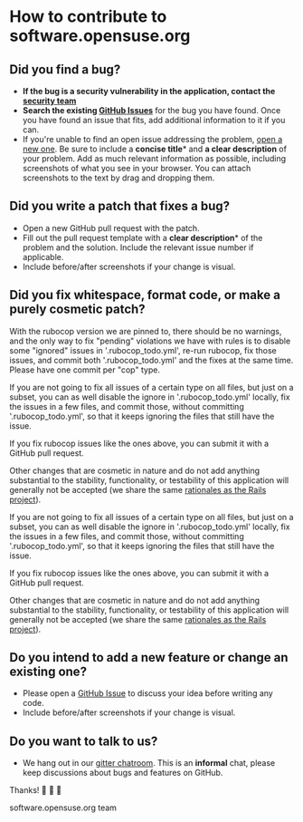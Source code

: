 # How to contribute to software.opensuse.org

## Did you find a bug?

- **If the bug is a security vulnerability in the application, contact the
  [security team](mailto:security-team@suse.de)**
- **Search the existing [GitHub
  Issues](https://github.com/openSUSE/software-o-o/issues)** for the bug you
  have found. Once you have found an issue that fits, add additional information
  to it if you can.
- If you're unable to find an open issue addressing the problem, [open a new
  one](https://github.com/openSUSE/software-o-o/issues/new). Be sure to include
  a **concise title*** and **a clear description** of your problem. Add as much
  relevant information as possible, including screenshots of what you see in
  your browser. You can attach screenshots to the text by drag and dropping
  them.

## Did you write a patch that fixes a bug?

- Open a new GitHub pull request with the patch.
- Fill out the pull request template with a **clear description*** of the
  problem and the solution. Include the relevant issue number if applicable.
- Include before/after screenshots if your change is visual.

## Did you fix whitespace, format code, or make a purely cosmetic patch?

With the rubocop version we are pinned to, there should be no warnings, and the
only way to fix "pending" violations we have with rules is to disable some
"ignored" issues in '.rubocop_todo.yml', re-run rubocop, fix those issues, and
commit both '.rubocop_todo.yml' and the fixes at the same time. Please have one
commit per "cop" type.

If you are not going to fix all issues of a certain type on all files, but just
on a subset, you can as well disable the ignore in '.rubocop_todo.yml' locally,
fix the issues in a few files, and commit those, without committing
'.rubocop_todo.yml', so that it keeps ignoring the files that still have the
issue.

If you fix rubocop issues like the ones above, you can submit it with a GitHub
pull request.

Other changes that are cosmetic in nature and do not add anything substantial to
the stability, functionality, or testability of this application will generally
not be accepted (we share the same [rationales as the Rails
project](https://github.com/rails/rails/pull/13771#issuecomment-32746700)).

If you are not going to fix all issues of a certain type on all files, but just on a subset, you can as well disable the ignore in '.rubocop_todo.yml' locally, fix the issues in a few files, and commit those, without committing '.rubocop_todo.yml', so that it keeps ignoring the files that still have the issue.

If you fix rubocop issues like the ones above, you can submit it with a GitHub pull request.

Other changes that are cosmetic in nature and do not add anything substantial to the stability, functionality, or testability of this application will generally not be accepted (we share the same [rationales as the Rails project](https://github.com/rails/rails/pull/13771#issuecomment-32746700)).

## Do you intend to add a new feature or change an existing one?

- Please open a [GitHub
  Issue](https://github.com/openSUSE/software-o-o/issues/new) to discuss your
  idea before writing any code.
- Include before/after screenshots if your change is visual.

## Do you want to talk to us?

- We hang out in our [gitter chatroom](https://gitter.im/openSUSE/software-o-o).
  This is an **informal** chat, please keep discussions about bugs and features
  on GitHub.

Thanks! :green_heart: :green_heart: :green_heart:

software.opensuse.org team
